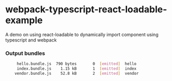 # webpack-typescript-react-loadable-example
A demo on using react-loadable to dynamically import component using typescript and webpack

### Output bundles

```bash
     hello.bundle.js  790 bytes       0  [emitted]  hello
     index.bundle.js    1.15 kB       1  [emitted]  index
    vendor.bundle.js    52.8 kB       2  [emitted]  vendor
```

